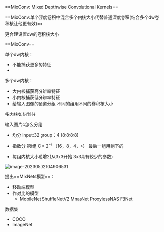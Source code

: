 ==MixConv: Mixed Depthwise Convolutional Kernels==



==MixConv:单个深度卷积中混合多个内核大小代替普通深度卷积(结合多个dw卷积核让他更有效)==

更合理设置dw的卷积核大小





==MixConv==

单个dw内核：

- 不能捕获更多的特征
- 

多个dw内核：

- 大内核捕获高分辨率特征
- 小内核捕获低分辨率特征
- 给输入图像的通道分组 不同的组用不同的卷积核大小

多内核如何划分

输入图片c怎么分组

- 均分   input:32 group：4  (8:8:8:8) 
- 指数分 第i组  C * $2^{-i}$  （16，8，4，4） 最后一组用剩下的

- 每组内核大小递增2(从3x3开始 3x3具有较少的参数)



![image-20230502104906531](https://zhangwenkang666.oss-cn-beijing.aliyuncs.com/image-20230502104906531.png)







提出==MixNets模型==：

- 移动端模型
- 作对比的模型
  - MobileNet  ShuffleNetV2 MnasNet   ProxylessNAS   FBNet



























数据集

- COCO
- ImageNet